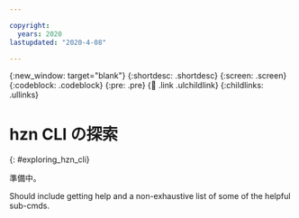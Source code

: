 ```yaml
---

copyright:
  years: 2020
lastupdated: "2020-4-08"

---
```


{:new_window: target="blank"}
{:shortdesc: .shortdesc}
{:screen: .screen}
{:codeblock: .codeblock}
{:pre: .pre}
{:child: .link .ulchildlink}
{:childlinks: .ullinks}

# hzn CLI の探索
{: #exploring_hzn_cli}

準備中。

Should include getting help and a non-exhaustive list of some of the helpful sub-cmds.
